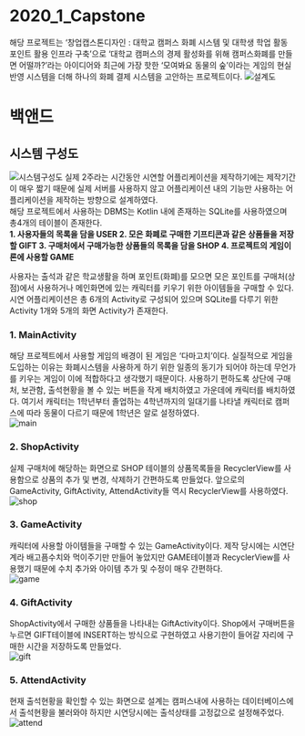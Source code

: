 # 2020_1_Capstone
해당 프로젝트는 ‘창업캡스톤디자인 : 대학교 캠퍼스 화폐 시스템 및 대학생 학업 활동 포인트 활용 인프라 구축’으로
‘대학교 캠퍼스의 경제 활성화를 위해 캠퍼스화폐를 만들면 어떨까?’라는 아이디어와 최근에 가장 핫한 ‘모여봐요 동물의 숲’이라는 게임의 현실반영 시스템을 더해 하나의 화폐 결제 시스템을 고안하는 프로젝트이다.
![설계도](https://user-images.githubusercontent.com/44914802/87288390-3e28f980-c536-11ea-947a-8b0b59981f0c.png)
# 백앤드
## 시스템 구성도
![시스템구성도](https://user-images.githubusercontent.com/44914802/87288393-3f5a2680-c536-11ea-9930-2040f30aab67.png)
실제 2주라는 시간동안 시연할 어플리케이션을 제작하기에는 제작기간이 매우 짧기 때문에 실제 서버를 사용하지 않고 어플리케이션 내의 기능만 사용하는 어플리케이션을 제작하는 방향으로 설계하였다.  
해당 프로젝트에서 사용하는 DBMS는 Kotlin 내에 존재하는 SQLite를 사용하였으며 총4개의 테이블이 존재한다.  
<b>1.	사용자들의 목록을 담을 USER
2.	모은 화폐로 구매한 기프티콘과 같은 상품들을 저장할 GIFT
3.	구매처에서 구매가능한 상품들의 목록을 담을 SHOP
4.	프로젝트의 게임이론에 사용할 GAME</b>

사용자는 출석과 같은 학교생활을 하며 포인트(화폐)를 모으면 모은 포인트를 구매처(상점)에서 사용하거나 메인화면에 있는 캐릭터를 키우기 위한 아이템들을 구매할 수 있다.
시연 어플리케이션은 총 6개의 Activity로 구성되어 있으며 SQLite를 다루기 위한 Activity 1개와 5개의 화면 Activity가 존재한다.
### 1.	MainActivity
해당 프로젝트에서 사용할 게임의 배경이 된 게임은 ‘다마고치’이다. 실질적으로 게임을 도입하는 이유는 화폐시스템을 사용하게 하기 위한 일종의 동기가 되어야 하는데 무언가를 키우는 게임이 이에 적합하다고 생각했기 때문이다. 사용하기 편하도록 상단에 구매처, 보관함, 출석현황을 볼 수 있는 버튼을 작게 배치하였고 가운데에 캐릭터를 배치하였다. 여기서 캐릭터는 1학년부터 졸업하는 4학년까지의 일대기를 나타낼 캐릭터로 캠퍼스에 따라 동물이 다르기 때문에 1학년은 알로 설정하였다.  
![main](https://user-images.githubusercontent.com/44914802/87288396-408b5380-c536-11ea-9330-199621e91e1c.png)

### 2.	ShopActivity
실제 구매처에 해당하는 화면으로 SHOP 테이블의 상품목록들을 RecyclerView를 사용함으로 상품의 추가 및 변경, 삭제하기 간편하도록 만들었다. 앞으로의 GameActivity, GiftActivity, AttendActivity들 역시 RecyclerView를 사용하였다.  
![shop](https://user-images.githubusercontent.com/44914802/87288406-41bc8080-c536-11ea-8638-946ff3e5581c.png)

### 3.	GameActivity
캐릭터에 사용할 아이템들을 구매할 수 있는 GameActivity이다. 제작 당시에는 시연단계라 배고픔수치와 먹이주기만 만들어 놓았지만 GAME테이블과 RecyclerView를 사용했기 때문에 수치 추가와 아이템 추가 및 수정이 매우 간편하다.  
![game](https://user-images.githubusercontent.com/44914802/87288409-42edad80-c536-11ea-85f7-3d7909aa2d1e.png)

### 4.	GiftActivity
ShopActivity에서 구매한 상품들을 나타내는 GiftActivity이다. Shop에서 구매버튼을 누르면 GIFT테이블에 INSERT하는 방식으로 구현하였고 사용기한이 들어갈 자리에 구매한 시간을 저장하도록 만들었다.  
![gift](https://user-images.githubusercontent.com/44914802/87288410-441eda80-c536-11ea-891e-4a2ee9dcc45b.png)

### 5.	AttendActivity
현재 출석현황을 확인할 수 있는 화면으로 설계는 캠퍼스내에 사용하는 데이터베이스에서 출석현황을 불러와야 하지만 시연당시에는 출석상태를 고정값으로 설정해주었다.  
![attend](https://user-images.githubusercontent.com/44914802/87288411-44b77100-c536-11ea-9e43-e4decc460558.png)

